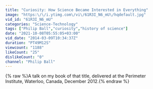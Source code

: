 ```yaml
---
title: "Curiosity: How Science Became Interested in Everything"
image: "https:\/\/i.ytimg.com\/vi\/61R3I_N6_mU\/hqdefault.jpg"
vid_id: "61R3I_N6_mU"
categories: "Science-Technology"
tags: ["Philip Ball","curiosity","history of science"]
date: "2021-10-08T05:55:05+03:00"
vid_date: "2014-03-09T10:34:37Z"
duration: "PT49M12S"
viewcount: "1188"
likeCount: "25"
dislikeCount: "0"
channel: "Philip Ball"
---
```

{% raw %}A talk on my book of that title, delivered at the Perimeter Institute, Waterloo, Canada, December 2012.{% endraw %}
